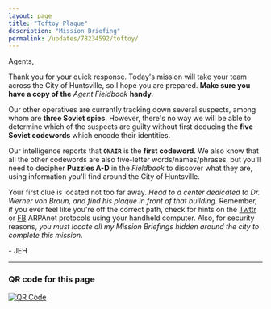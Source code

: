 ```yaml
---
layout: page
title: "Toftoy Plaque"
description: "Mission Briefing"
permalink: /updates/78234592/toftoy/
---
```


Agents,

Thank you for your quick response. Today's mission will take your
team across the City of Huntsville, so I hope you are prepared.
**Make sure you have a copy of the** *Agent Fieldbook*
**handy.**

Our other operatives are currently tracking down several suspects,
among whom are **three Soviet spies**. However, there's no way
we will be able to determine which of the suspects are guilty without
first deducing the **five Soviet codewords** which encode their
identities.

Our intelligence reports that **`ONAIR`** is the **first codeword**.
We also know that all the other codewords
are also five-letter words/names/phrases, but you'll need to decipher
**Puzzles A-D** in the *Fieldbook* to discover what they are, using information you'll
find around the City of Huntsville.

Your first clue is located not too far away.
*Head to a center dedicated to Dr. Werner von Braun, and find his
plaque in front of that building.* Remember, if you ever
feel like you're off the correct path, check for hints on the
[Twttr][Twitter] or [FB][Facebook] ARPAnet protocols using your
handheld computer. Also, for security reasons, *you must locate all
my Mission Briefings hidden around the city to complete this mission*.

[Twitter]: http://twitter.com/EscapePodGame/
[Facebook]: http://fb.com/EscapePodGame/

\- JEH

---

### QR code for this page

[![QR Code][qrcode]][qrcode]

[qrcode]: https://api.qrserver.com/v1/create-qr-code/?size=300x300&data=http://ephunt16.clontz.org/updates/78234592/toftoy/
